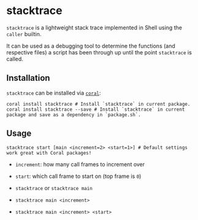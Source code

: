 # stacktrace
`stacktrace` is a lightweight stack trace implemented in Shell using the `caller` builtin.

It can be used as a debugging tool to determine the functions (and respective files) a script has been through up until the point `stacktrace` is called.

## Installation
`stacktrace` can be installed via [`coral`](http://coral.sh):

```shell
coral install stacktrace # Install `stacktrace` in current package.
coral install stacktrace --save # Install `stacktrace` in current package and save as a dependency in `package.sh`.
```

## Usage
```shell
stacktrace start [main <increment=2> <start=1>] # Default settings work great with Coral packages!
```


- `increment`: how many call frames to increment over
- `start`: which call frame to start on (top frame is `0`)


- `stacktrace` or `stacktrace main`
- `stacktrace main <increment>`
- `stacktrace main <increment> <start>`
